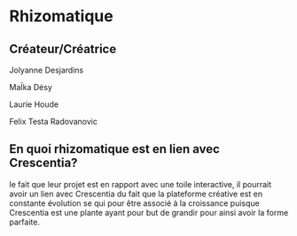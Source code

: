 # Rhizomatique

## Créateur/Créatrice
Jolyanne Desjardins

 MaÏka Désy
 
 Laurie Houde
 
Felix Testa Radovanovic

## En quoi rhizomatique est en lien avec Crescentia?
le fait que leur projet est en rapport avec une toile interactive, il pourrait avoir un lien avec Crescentia du fait que la plateforme créative est en constante évolution se qui pour être associé à la croissance puisque Crescentia est une plante ayant pour but de grandir pour ainsi avoir la forme parfaite.
